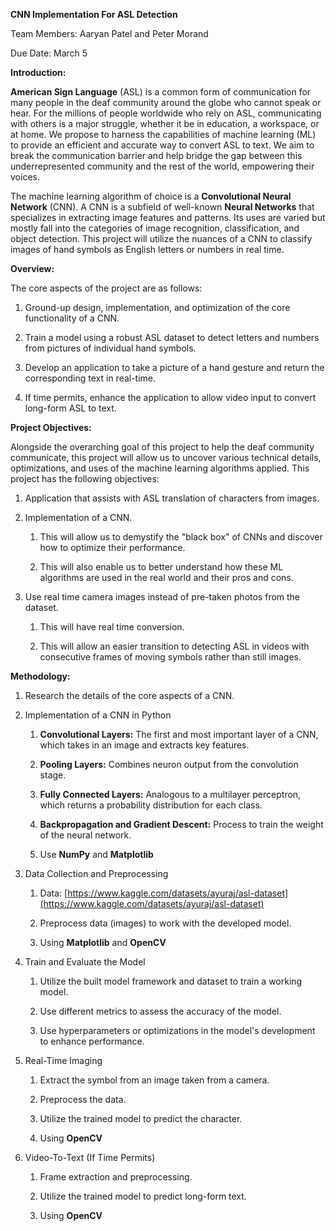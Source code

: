 **CNN Implementation For ASL Detection**

Team Members: Aaryan Patel and Peter Morand

Due Date: March 5

**Introduction:**

**American Sign Language** (ASL) is a common form of communication for many people in the deaf community around the globe who cannot speak or hear. For the millions of people worldwide who rely on ASL, communicating with others is a major struggle, whether it be in education, a workspace, or at home. We propose to harness the capabilities of machine learning (ML) to provide an efficient and accurate way to convert ASL to text. We aim to break the communication barrier and help bridge the gap between this underrepresented community and the rest of the world, empowering their voices.

The machine learning algorithm of choice is a **Convolutional Neural Network** (CNN). A CNN is a subfield of well-known **Neural Networks** that specializes in extracting image features and patterns. Its uses are varied but mostly fall into the categories of image recognition, classification, and object detection. This project will utilize the nuances of a CNN to classify images of hand symbols as English letters or numbers in real time.

**Overview:**

The core aspects of the project are as follows:

1.  Ground-up design, implementation, and optimization of the core functionality of a CNN.
    
2.  Train a model using a robust ASL dataset to detect letters and numbers from pictures of individual hand symbols.
    
3.  Develop an application to take a picture of a hand gesture and return the corresponding text in real-time.
    
4.  If time permits, enhance the application to allow video input to convert long-form ASL to text.
    

**Project Objectives:**

Alongside the overarching goal of this project to help the deaf community communicate, this project will allow us to uncover various technical details, optimizations, and uses of the machine learning algorithms applied. This project has the following objectives:

1.  Application that assists with ASL translation of characters from images.
    
2.  Implementation of a CNN.
    
    1.  This will allow us to demystify the "black box" of CNNs and discover how to optimize their performance. 
        
    2.  This will also enable us to better understand how these ML algorithms are used in the real world and their pros and cons.
        
3.  Use real time camera images instead of pre-taken photos from the dataset.
    
    1.  This will have real time conversion.
        
    2.  This will allow an easier transition to detecting ASL in videos with consecutive frames of moving symbols rather than still images.
        

**Methodology:**

1.  Research the details of the core aspects of a CNN.
    
2.  Implementation of a CNN in Python
    
    1.  **Convolutional Layers:** The first and most important layer of a CNN, which takes in an image and extracts key features.
        
    2.  **Pooling Layers:** Combines neuron output from the convolution stage.
        
    3.  **Fully Connected Layers:** Analogous to a multilayer perceptron, which returns a probability distribution for each class.
        
    4.  **Backpropagation and Gradient Descent:** Process to train the weight of the neural network.
        
    5.  Use **NumPy** and **Matplotlib**
        
3.  Data Collection and Preprocessing
    
    1.  Data: [https://www.kaggle.com/datasets/ayuraj/asl-dataset](https://www.kaggle.com/datasets/ayuraj/asl-dataset)
        
    2.  Preprocess data (images) to work with the developed model.
        
    3.  Using **Matplotlib** and **OpenCV**
        
4.  Train and Evaluate the Model
    
    1.  Utilize the built model framework and dataset to train a working model.
        
    2.  Use different metrics to assess the accuracy of the model.
        
    3.  Use hyperparameters or optimizations in the model's development to enhance performance.
        
5.  Real-Time Imaging
    
    1.  Extract the symbol from an image taken from a camera.
        
    2.  Preprocess the data.
        
    3.  Utilize the trained model to predict the character.
        
    4.  Using **OpenCV**
        
6.  Video-To-Text (If Time Permits)
    
    1.  Frame extraction and preprocessing.
        
    2.  Utilize the trained model to predict long-form text.
        
    3.  Using **OpenCV**
